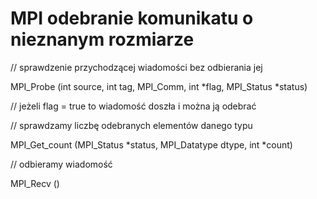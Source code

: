 # MPI odebranie komunikatu o nieznanym rozmiarze

// sprawdzenie przychodzącej wiadomości bez odbierania jej

MPI_Probe (int source, int tag, MPI_Comm, int *flag, MPI_Status *status)

// jeżeli flag = true to wiadomość doszła i można ją odebrać

// sprawdzamy liczbę odebranych elementów danego typu

MPI_Get_count (MPI_Status *status, MPI_Datatype dtype, int *count)

// odbieramy wiadomość

MPI_Recv ()


